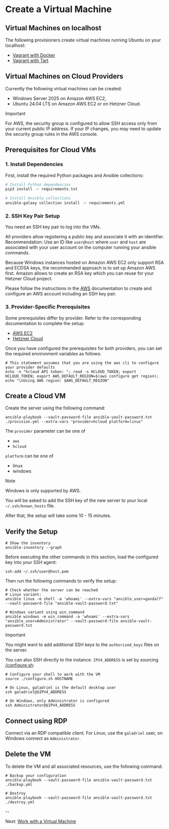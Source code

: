 # Create a Virtual Machine

## Virtual Machines on localhost

The following provisioners create virtual machines running Ubuntu on your localhost:

- [Vagrant with Docker](../test/docker/README.md)
- [Vagrant with Tart](../test/tart/README.md)

## Virtual Machines on Cloud Providers

Currently the following virtual machines can be created:

- Windows Server 2025 on Amazon AWS EC2,
- Ubuntu 24.04 LTS on Amazon AWS EC2 or on Hetzner Cloud.

> [!IMPORTANT]
> For AWS, the security group is configured to allow SSH access only from your current public IP address. If your IP changes, you may need to update the security group rules in the AWS console.

## Prerequisites for Cloud VMs

### 1. Install Dependencies

First, install the required Python packages and Ansible collections:

```bash
# Install Python dependencies
pip3 install -r requirements.txt

# Install Ansible collections
ansible-galaxy collection install -r requirements.yml
```

### 2. SSH Key Pair Setup

You need an SSH key pair to log into the VMs.

All providers allow registering a public key and associate it with an identifier. Recommendation: Use an ID like `user@host` where `user` and `host` are associated with your user account on the computer running your ansible commands.

Because Windows instances hosted on Amazon AWS EC2 only support RSA and ECDSA keys, the recommended approach is to set up Amazon AWS first. Amazon allows to create an RSA key which you can reuse for your Hetzner Cloud project.

Please follow the instructions in the [AWS](./prerequisites-aws.md) documentation to create and configure an AWS account including an SSH key pair.

### 3. Provider-Specific Prerequisites

Some prerequisites differ by provider. Refer to the corresponding documentation to complete the setup:

- [AWS EC2](./prerequisites-aws.md)
- [Hetzner Cloud](./prerequisites-hcloud.md)

Once you have configured the prerequisites for both providers, you can set the required environment variables as follows:

```shell
# This statement assumes that you are using the aws cli to configure your provider defaults
echo -n "hcloud API token: "; read -s HCLOUD_TOKEN; export HCLOUD_TOKEN; export AWS_DEFAULT_REGION=$(aws configure get region); echo "\nUsing AWS region: $AWS_DEFAULT_REGION"
```

## Create a Cloud VM

Create the server using the following command:

```shell
ansible-playbook --vault-password-file ansible-vault-password.txt ./provision.yml --extra-vars "provider=hcloud platform=linux"
```

The `provider` parameter can be one of

- `aws`
- `hcloud`

`platform` can be one of

- linux
- windows

> [!NOTE]
> Windows is only supported by AWS.

You will be asked to add the SSH key of the new server to your local
`~/.ssh/known_hosts` file.

After that, the setup will take some 10 - 15 minutes.

## Verify the Setup

```shell
# Show the inventory
ansible-inventory --graph
```

Before executing the other commands in this section, load the configured key into your SSH agent:

```shell
ssh-add ~/.ssh/user@host.pem
```

Then run the following commands to verify the setup:

```shell
# Check whether the server can be reached
# Linux variant:
ansible linux -m shell -a 'whoami' --extra-vars "ansible_user=gandalf" --vault-password-file "ansible-vault-password.txt"

# Windows variant using win_command
ansible windows -m win_command -a 'whoami' --extra-vars "ansible_user=Administrator" --vault-password-file ansible-vault-password.txt
```

>[!IMPORTANT]
> You might want to add additional SSH keys to the `authorized_keys` files on
> the server.

You can also SSH directly to the instance. `IPV4_ADDRESS` is set by sourcing [/configure.sh](../configure.sh):

```shell
# Configure your shell to work with the VM
source ./configure.sh HOSTNAME

# On Linux, galadriel is the default desktop user
ssh galadriel@$IPV4_ADDRESS

# On Windows, only Administrator is configured
ssh Administrator@$IPV4_ADDRESS
```

## Connect using RDP

Connect via an RDP compatible client. For Linux, use the `galadriel` user, on Windows connect as `Administrator`.

## Delete the VM

To delete the VM and all associated resources, use the following command:

```shell
# Backup your configuration
ansible-playbook --vault-password-file ansible-vault-password.txt ./backup.yml

# Destroy
ansible-playbook --vault-password-file ansible-vault-password.txt ./destroy.yml
```

--

Next: [Work with a Virtual Machine](./work-with-vm.md)
